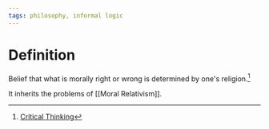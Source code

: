 ```yaml
---
tags: philosophy, informal logic
---
```


# Definition

Belief that what is morally right or wrong is determined by one's religion.[^1]

It inherits the problems of [[Moral Relativism]].

[^1]: [Critical Thinking](zotero://open-pdf/library/items/UD4ABYRU?page=855)